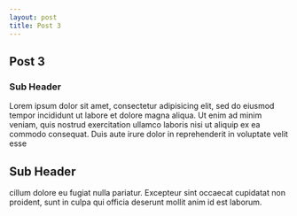 ```yaml
---
layout: post
title: Post 3
---
```


## Post 3
### Sub Header
Lorem ipsum dolor sit amet, consectetur adipisicing elit, sed do eiusmod
tempor incididunt ut labore et dolore magna aliqua. Ut enim ad minim veniam,
quis nostrud exercitation ullamco laboris nisi ut aliquip ex ea commodo
consequat. Duis aute irure dolor in reprehenderit in voluptate velit esse

## Sub Header
cillum dolore eu fugiat nulla pariatur. Excepteur sint occaecat cupidatat non
proident, sunt in culpa qui officia deserunt mollit anim id est laborum.